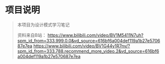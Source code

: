 # 项目说明
 
> 本项目为设计模式学习笔记
>
> 资料来自B站：
> https://www.bilibili.com/video/BV1M5411N7uh?spm_id_from=333.999.0.0&vd_source=616bf6a004def119a1b27e570687e7ea
> https://www.bilibili.com/video/BV1G44y1R7nv/?spm_id_from=333.788.recommend_more_video.2&vd_source=616bf6a004def119a1b27e570687e7ea